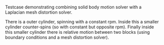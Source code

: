 Testcase demonstrating combining solid body motion solver
with a Laplacian mesh distortion solver.

There is a outer cylinder, spinning with a constant rpm. Inside
this a smaller cylinder counter-spins (so with constant but opposite
rpm). Finally inside this smaller cylinder there is relative motion
between two blocks (using boundary conditions and a mesh distortion solver).
